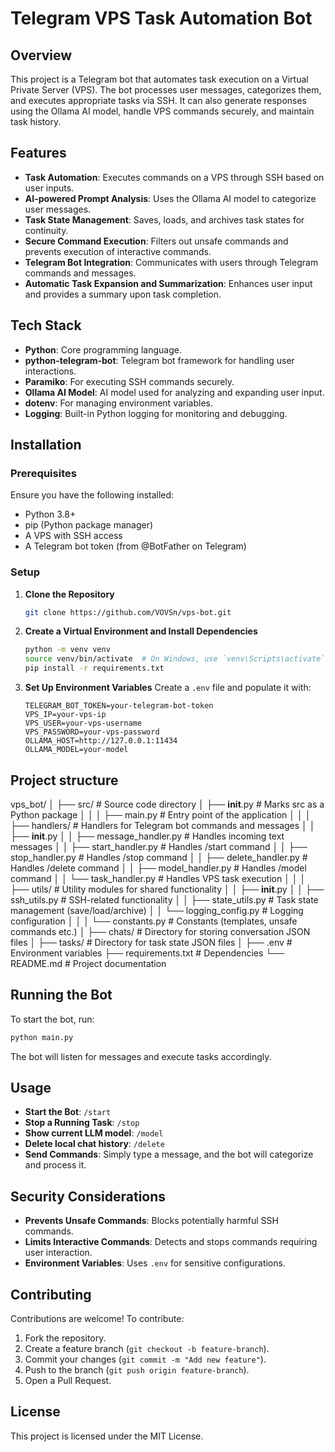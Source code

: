 # Telegram VPS Task Automation Bot

## Overview
This project is a Telegram bot that automates task execution on a Virtual Private Server (VPS). The bot processes user messages, categorizes them, and executes appropriate tasks via SSH. It can also generate responses using the Ollama AI model, handle VPS commands securely, and maintain task history.

## Features
- **Task Automation**: Executes commands on a VPS through SSH based on user inputs.
- **AI-powered Prompt Analysis**: Uses the Ollama AI model to categorize user messages.
- **Task State Management**: Saves, loads, and archives task states for continuity.
- **Secure Command Execution**: Filters out unsafe commands and prevents execution of interactive commands.
- **Telegram Bot Integration**: Communicates with users through Telegram commands and messages.
- **Automatic Task Expansion and Summarization**: Enhances user input and provides a summary upon task completion.

## Tech Stack
- **Python**: Core programming language.
- **python-telegram-bot**: Telegram bot framework for handling user interactions.
- **Paramiko**: For executing SSH commands securely.
- **Ollama AI Model**: AI model used for analyzing and expanding user input.
- **dotenv**: For managing environment variables.
- **Logging**: Built-in Python logging for monitoring and debugging.

## Installation

### Prerequisites
Ensure you have the following installed:
- Python 3.8+
- pip (Python package manager)
- A VPS with SSH access
- A Telegram bot token (from @BotFather on Telegram)

### Setup

1. **Clone the Repository**
   ```sh
   git clone https://github.com/VOVSn/vps-bot.git
   ```
2. **Create a Virtual Environment and Install Dependencies**
   ```sh
   python -m venv venv
   source venv/bin/activate  # On Windows, use `venv\Scripts\activate`
   pip install -r requirements.txt
   ```
3. **Set Up Environment Variables**
   Create a `.env` file and populate it with:
   ```env
   TELEGRAM_BOT_TOKEN=your-telegram-bot-token
   VPS_IP=your-vps-ip
   VPS_USER=your-vps-username
   VPS_PASSWORD=your-vps-password
   OLLAMA_HOST=http://127.0.0.1:11434
   OLLAMA_MODEL=your-model
   ```
   
## Project structure

vps_bot/
│
├── src/                       # Source code directory
│   ├── __init__.py            # Marks src as a Python package
│   │
│   ├── main.py                # Entry point of the application
│   │
│   ├── handlers/              # Handlers for Telegram bot commands and messages
│   │   ├── __init__.py
│   │   ├── message_handler.py # Handles incoming text messages
│   │   ├── start_handler.py   # Handles /start command
│   │   ├── stop_handler.py    # Handles /stop command
│   │   ├── delete_handler.py  # Handles /delete command
│   │   ├── model_handler.py   # Handles /model command
│   │   └── task_handler.py    # Handles VPS task execution
│   │
│   ├── utils/                 # Utility modules for shared functionality
│   │   ├── __init__.py
│   │   ├── ssh_utils.py       # SSH-related functionality
│   │   ├── state_utils.py     # Task state management (save/load/archive)
│   │   └── logging_config.py  # Logging configuration
│   │
│   └── constants.py           # Constants (templates, unsafe commands etc.)
│
├── chats/                     # Directory for storing conversation JSON files
│
├── tasks/                     # Directory for task state JSON files
│
├── .env                       # Environment variables
├── requirements.txt           # Dependencies
└── README.md                  # Project documentation

## Running the Bot
To start the bot, run:
```sh
python main.py
```
The bot will listen for messages and execute tasks accordingly.

## Usage
- **Start the Bot**: `/start`
- **Stop a Running Task**: `/stop`
- **Show current LLM model**: `/model`
- **Delete local chat history**: `/delete`
- **Send Commands**: Simply type a message, 
     and the bot will categorize and process it.


## Security Considerations
- **Prevents Unsafe Commands**: Blocks potentially harmful SSH commands.
- **Limits Interactive Commands**: Detects and stops commands
    requiring user interaction.
- **Environment Variables**: Uses `.env` for sensitive configurations.

## Contributing
Contributions are welcome! To contribute:
1. Fork the repository.
2. Create a feature branch (`git checkout -b feature-branch`).
3. Commit your changes (`git commit -m "Add new feature"`).
4. Push to the branch (`git push origin feature-branch`).
5. Open a Pull Request.

## License
This project is licensed under the MIT License.
